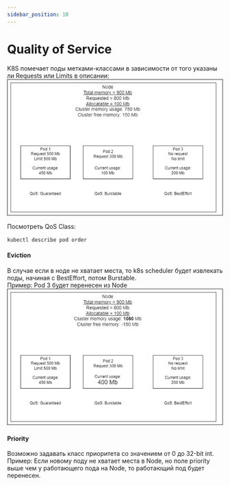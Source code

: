 ```yaml
---
sidebar_position: 10
---
```

# Quality of Service
K8S помечает поды метками-классами в зависимости от того указаны ли Requests или Limits в описании:
![QoS](img/qos.jpg) 

Посмотреть QoS Class:
```bash
kubectl describe pod order
```
#### Eviction
В случае если в ноде не хватает места, то k8s scheduler будет извлекать поды, начиная с BestEffort, потом Burstable.  
Пример: Pod 3 будет перенесен из Node   
![QoS](img/evict.jpg) 

#### Priority
Возможно задавать класс приоритета со значением от 0 до 32-bit int.  
Пример: Если новому поду не хватает места в Node, но поле priority выше чем у работающего пода на Node, то работающий под будет перенесен.
